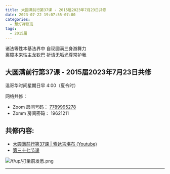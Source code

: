 ```yaml
---
title: 大圆满前行第37课 - 2015届2023年7月23日共修
date: 2023-07-22 19:07:55-07:00
categories:
  - 慧灯禅修班
tags:
  - 2015届
---
```

诸法等性本基法界中 自现圆满三身游舞力  
离障本来怙主龙钦巴 祈请无垢光尊常护我

## 大圆满前行第37课 - 2015届2023年7月23日共修

温哥华时间星期日早 4:00（夏令时） 

网络共修：

- Zoom 房间号码： [7789995278](https://us02web.zoom.us/j/7789995278?pwd=VjZmbWJFY2k2K0E5RVB2cTNIQmhqUT09)
- Zomm 房间密码： 19621211

## 共修内容:

- [大圆满前行第37课 | 索达吉堪布 (Youtube)](https://www.youtube.com/watch?v=TRZipI3CE3o&list=PLAnEIprIVklfWTKX6X1gI9eR_phiB8B4b&index=38&ab_channel=%E7%B4%A2%E8%BE%BE%E5%90%89%E5%A0%AA%E5%B8%83)
- [第三十七节课](https://s3.ca-central-1.wasabisys.com/hddata/f.huidengchanxiu.net/refs/qxgs/qxgs-04wc#第三十七节课)

![/f/up/打坐前发愿.png](/f/up/打坐前发愿.png)

---


